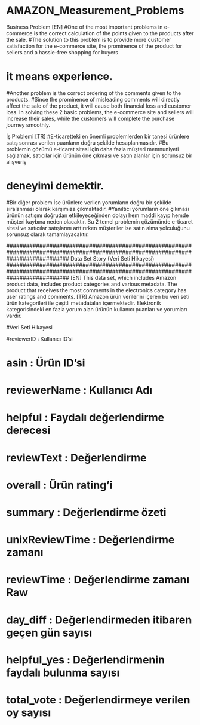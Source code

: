 # AMAZON_Measurement_Problems

Business Problem [EN]
#One of the most important problems in e-commerce is the correct calculation of the points given to the products after the sale.
#The solution to this problem is to provide more customer satisfaction for the e-commerce site, the prominence of the product for sellers and a hassle-free shopping for buyers
# it means experience.
#Another problem is the correct ordering of the comments given to the products.
#Since the prominence of misleading comments will directly affect the sale of the product, it will cause both financial loss and customer loss.
In solving these 2 basic problems, the e-commerce site and sellers will increase their sales, while the customers will complete the purchase journey smoothly.


İş Problemi [TR]
#E-ticaretteki en önemli problemlerden bir tanesi ürünlere satış sonrası verilen puanların doğru şekilde hesaplanmasıdır.
#Bu problemin çözümü e-ticaret sitesi için daha fazla müşteri memnuniyeti sağlamak, satıcılar için ürünün öne çıkması ve satın alanlar için sorunsuz bir alışveriş
# deneyimi demektir.
#Bir diğer problem İse ürünlere verilen yorumların doğru bir şekilde sıralanması olarak karşımıza çıkmaktadır.
#Yanıltıcı yorumların öne çıkması ürünün satışını doğrudan etkileyeceğinden dolayı hem maddi kayıp hemde müşteri kaybına neden olacaktır.
Bu 2 temel problemin çözümünde e-ticaret sitesi ve satıcılar satışlarını arttırırken müşteriler ise satın alma yolculuğunu sorunsuz olarak tamamlayacaktır.

###################################################################################################################################
Data Set Story (Veri Seti Hikayesi)
###################################################################################################################################
[EN]
This data set, which includes Amazon product data, includes product categories and various metadata. The product that receives the most comments in the electronics category has user ratings and comments.
[TR]
Amazon ürün verilerini içeren bu veri seti ürün kategorileri ile çeşitli metadataları içermektedir. Elektronik kategorisindeki en fazla yorum alan ürünün kullanıcı puanları ve yorumları vardır.


#Veri Seti Hikayesi

#reviewerID : Kullanıcı ID’si
# asin : Ürün ID’si
# reviewerName : Kullanıcı Adı
# helpful : Faydalı değerlendirme derecesi
# reviewText : Değerlendirme
# overall : Ürün rating’i
# summary : Değerlendirme özeti
# unixReviewTime : Değerlendirme zamanı
# reviewTime : Değerlendirme zamanı Raw
# day_diff : Değerlendirmeden itibaren geçen gün sayısı
# helpful_yes : Değerlendirmenin faydalı bulunma sayısı
# total_vote : Değerlendirmeye verilen oy sayısı
